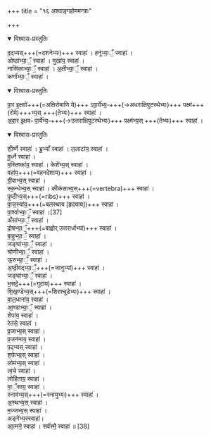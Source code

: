 +++
title = "१६ अश्वाङ्गहोममन्त्राः"

+++

<details open><summary>विश्वास-प्रस्तुतिः</summary>

द॒द्भ्यस्+++(=दशनेभ्यः)+++ स्वाहा॑ ।
हनू॑भ्या॒ँ॒ स्वाहा॑ ।  
ओष्ठा॑भ्या॒ँ॒ स्वाहा॑ ।
मुखा॑य॒ स्वाहा॑ ।  
नासि॑काभ्या॒ँ॒ स्वाहा॑ ।
अ॒क्षीभ्या॒ँ॒ स्वाहा॑ ।  
कर्णा॑भ्या॒ँ॒ स्वाहा॑ ।  
</details>



<details open><summary>विश्वास-प्रस्तुतिः</summary>

पा॒र इ॒क्षवो॑+++(=अक्षिरोमाणि ये)+++ ऽवा॒र्ये॑भ्य॒ᳶ+++(→अधराक्षिपुटस्थेभ्यः)+++ पक्ष्म॑+++(रोमे)+++भ्य॒स् +++(तेभ्यः)+++ स्वाहा॑ ।  
अ॒वा॒र इ॒क्षवᳶ॑ पा॒र्ये॑भ्य॒ᳶ+++(→उत्तराक्षिपुटस्थेभ्यः)+++ पक्ष्म॑भ्य॒स् +++(तेभ्यः)+++ स्वाहा॑ ।  
</details>



<details open><summary>विश्वास-प्रस्तुतिः</summary>

शी॒र्ष्णे स्वाहा॑ ।
भ्रू॒भ्याँ स्वाहा॑ ।
ल॒लाटा॑य॒ स्वाहा॑ ।  
मू॒र्ध्ने स्वाहा॑ ।  
म॒स्तिष्का॑य॒ स्वाहा॑ ।
केशे॑भ्य॒स् स्वाहा॑ ।  
वहा॑य॒+++(=वहनदेशाय)+++ स्वाहा॑ ।  
ग्री॒वाभ्य॒स् स्वाहा॑ ।  
स्क॒न्धेभ्य॒स् स्वाहा॑ ।
कीक॑साभ्य॒स्+++(=vertebra)+++ स्वाहा॑ ।  
पृ॒ष्टीभ्य॒स्+++(=ribs)+++ स्वाहा॑ ।  
पा॒ज॒स्या॑य॒+++(=बलस्थाय [हृदयाय])+++ स्वाहा॑ ।  
पा॒र्श्वाभ्या॒ँ॒ स्वाहा॑ ।[37]  
अँसा॑भ्या॒ँ॒ स्वाहा॑ ।  
दो॒षभ्या॒ँ॒+++(=बाह्वोर् उत्तरार्धाभ्यां)+++ स्वाहा॑ ।  
बा॒हुभ्या॒ँ॒ स्वाहा॑ ।  
जङ्घा॑भ्या॒ँ॒ स्वाहा॑ ।  
श्रोणी॑भ्या॒ँ॒ स्वाहा॑ ।  
ऊ॒रुभ्या॒ँ॒  स्वाहा॑ ।  
अ॒ष्ठी॒वद्भ्या॒ँ॒+++(=जानुभ्यां)+++ स्वाहा॑ ।  
जङ्घा॑भ्या॒ँ॒ स्वाहा॑ ।  
भ॒सदे॒+++(=गुदाय)+++ स्वाहा॑ ।  
शि॒ख॒ण्डेभ्य॒स्+++(=शिरश्चूडेभ्यः)+++ स्वाहा॑ ।  
वा॒ल॒धाना॑य॒ स्वाहा॑ ।  
आ॒ण्डाभ्या॒ँ॒ स्वाहा॑ ।  
शेपा॑य॒ स्वाहा॑ ।  
रेत॑से॒ स्वाहा॑ ।  
प्र॒जाभ्य॒स् स्वाहा॑ ।  
प्र॒जन॑नाय॒ स्वाहा॑ ।  
प॒द्भ्यस् स्वाहा॑ ।  
श॒फेभ्य॒स् स्वाहा॑ ।  
लोम॑भ्य॒स् स्वाहा॑ ।  
त्व॒चे स्वाहा॑ ।  
लोहि॑ताय॒ स्वाहा॑ ।  
मा॒ँ॒साय॒ स्वाहा॑ ।  
स्नाव॑भ्य॒स्+++(=स्नायुभ्यः)+++ स्वाहा॑ ।  
अ॒स्थभ्य॒स् स्वाहा॑ ।  
म॒ज्जभ्य॒स् स्वाहा॑ ।  
अङ्गे॑भ्य॒स्स्वाहा॑।  
आ॒त्मने॒ स्वाहा॑ ।
सर्व॑स्मै॒ स्वाहा॑ ॥ [38]
</details>




